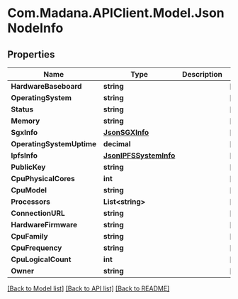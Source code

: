 
# Com.Madana.APIClient.Model.JsonNodeInfo

## Properties

Name | Type | Description | Notes
------------ | ------------- | ------------- | -------------
**HardwareBaseboard** | **string** |  | [optional] 
**OperatingSystem** | **string** |  | [optional] 
**Status** | **string** |  | [optional] 
**Memory** | **string** |  | [optional] 
**SgxInfo** | [**JsonSGXInfo**](JsonSGXInfo.md) |  | [optional] 
**OperatingSystemUptime** | **decimal** |  | [optional] 
**IpfsInfo** | [**JsonIPFSSystemInfo**](JsonIPFSSystemInfo.md) |  | [optional] 
**PublicKey** | **string** |  | [optional] 
**CpuPhysicalCores** | **int** |  | [optional] 
**CpuModel** | **string** |  | [optional] 
**Processors** | **List&lt;string&gt;** |  | [optional] 
**ConnectionURL** | **string** |  | [optional] 
**HardwareFirmware** | **string** |  | [optional] 
**CpuFamily** | **string** |  | [optional] 
**CpuFrequency** | **string** |  | [optional] 
**CpuLogicalCount** | **int** |  | [optional] 
**Owner** | **string** |  | [optional] 

[[Back to Model list]](../README.md#documentation-for-models)
[[Back to API list]](../README.md#documentation-for-api-endpoints)
[[Back to README]](../README.md)

